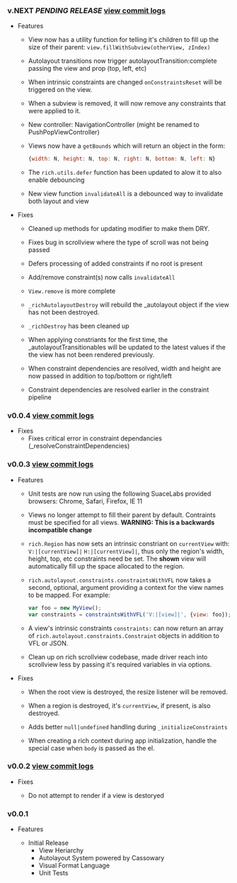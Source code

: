 ### v.NEXT _PENDING RELEASE_ [view commit logs](https://github.com/blitzagency/rich/compare/v0.0.4...HEAD)

* Features
  * View now has a utility function for telling it's children to fill up the size
    of their parent:  `view.fillWithSubview(otherView, zIndex)`

  * Autolayout transitions now trigger autolayoutTransition:complete passing the view and prop (top, left, etc)
  
  * When intrinsic constraints are changed `onConstraintsReset` will be triggered on the view.
  
  * When a subview is removed, it will now remove any constraints that were applied to it.
  
  * New controller: NavigationController (might be renamed to PushPopViewController)
  
  * Views now have a `getBounds` which will return an object in the form:
    ```javascript
    {width: N, height: N, top: N, right: N, bottom: N, left: N}
    ```
  
  * The `rich.utils.defer` function has been updated to alow it to also enable debouncing
  
  * New view function `invalidateAll` is a debounced way to invalidate both layout and view

* Fixes
  * Cleaned up methods for updating modifier to make them DRY.
  
  * Fixes bug in scrollview where the type of scroll was not being passed
  
  * Defers processing of added constraints if no root is present
  
  * Add/remove constraint(s) now calls `invalidateAll`
  
  * `View.remove` is more complete
  
  * `_richAutolayoutDestroy` will rebuild the _autolayout object if the view has not been destroyed.
  
  * `_richDestroy` has been cleaned up
  
  * When applying constriants for the first time, the _autolayoutTransitionables will be updated to the latest values     if the the view has not been rendered previously.
  
  * When constraint dependencies are resolved, width and height are now passed in addition to top/bottom or right/left
  
  * Constraint dependencies are resolved earlier in the constraint pipeline


### v0.0.4 [view commit logs](https://github.com/blitzagency/rich/compare/v0.0.3...v0.0.4)

* Fixes
  * Fixes critical error in constraint dependancies (_resolveConstraintDependencies)


### v0.0.3 [view commit logs](https://github.com/blitzagency/rich/compare/v0.0.2...v0.0.3)

* Features

  * Unit tests are now run using the following SuaceLabs provided
    browsers: Chrome, Safari, Firefox, IE 11

  * Views no longer attempt to fill their parent by default. Contraints
    must be specified for all views. **WARNING: This is a backwards
    incompatible change**

  * `rich.Region` has now sets an intrinsic constriant on `currentView`
    with: `V:|[currentView]|` `H:|[currentView]|`, thus only the region's
    width, height, top, etc constraints need be set. The **shown** view will
    automatically fill up the space allocated to the region.

  * `rich.autolayout.constraints.constraintsWithVFL` now takes a second,
    optional, argument providing a context for the view names to be
    mapped. For example:

    ```javascript
    var foo = new MyView();
    var constraints = constraintsWithVFL('V:|[view]|', {view: foo});
    ```

  * A view's intrinsic constraints `constraints:` can now return an
    array of `rich.autolayout.constraints.Constraint` objects in
    addition to VFL or JSON.

  * Clean up on rich scrollview codebase, made driver reach into scrollview
    less by passing it's required variables in via options.

* Fixes

  * When the root view is destroyed, the resize listener will be removed.

  * When a region is destroyed, it's `currentView`, if present, is also
    destroyed.

  * Adds better `null|undefined` handling during `_initializeConstraints`

  * When creating a rich context during app initialization, handle the
    special case when `body` is passed as the el.



### v0.0.2 [view commit logs](https://github.com/blitzagency/rich/compare/v0.0.1...v0.0.2)

* Fixes

  * Do not attempt to render if a view is destoryed

### v0.0.1

* Features

  * Initial Release
    * View Heriarchy
    * Autolayout System powered by Cassowary
    * Visual Format Language
    * Unit Tests

